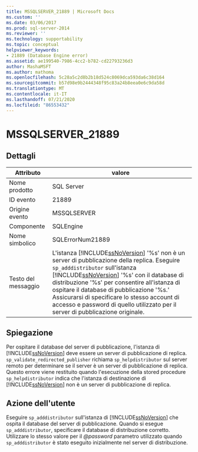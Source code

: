 ```yaml
---
title: MSSQLSERVER_21889 | Microsoft Docs
ms.custom: ''
ms.date: 03/06/2017
ms.prod: sql-server-2014
ms.reviewer: ''
ms.technology: supportability
ms.topic: conceptual
helpviewer_keywords:
- 21889 (Database Engine error)
ms.assetid: ae199540-7986-4cc2-b782-cd22793236d3
author: MashaMSFT
ms.author: mathoma
ms.openlocfilehash: 5c28a5c2d8b2b18d524c8069dca593da6c38d164
ms.sourcegitcommit: b57d98e9b2444348f95c83a24b8eea0e6c9da58d
ms.translationtype: MT
ms.contentlocale: it-IT
ms.lasthandoff: 07/21/2020
ms.locfileid: "86553432"
---
```

# <a name="mssqlserver_21889"></a>MSSQLSERVER_21889
    
## <a name="details"></a>Dettagli  
  
|Attributo|valore|  
|-|-|  
|Nome prodotto|SQL Server|  
|ID evento|21889|  
|Origine evento|MSSQLSERVER|  
|Componente|SQLEngine|  
|Nome simbolico|SQLErrorNum21889|  
|Testo del messaggio|L'istanza [!INCLUDE[ssNoVersion](../../includes/ssnoversion-md.md)] '%s' non è un server di pubblicazione della replica. Eseguire `sp_adddistributor` sull'istanza [!INCLUDE[ssNoVersion](../../includes/ssnoversion-md.md)] '%s' con il database di distribuzione '%s' per consentire all'istanza di ospitare il database di pubblicazione '%s.' Assicurarsi di specificare lo stesso account di accesso e password di quello utilizzato per il server di pubblicazione originale.|  
  
## <a name="explanation"></a>Spiegazione  
 Per ospitare il database del server di pubblicazione, l'istanza di [!INCLUDE[ssNoVersion](../../includes/ssnoversion-md.md)] deve essere un server di pubblicazione di replica. `sp_validate_redirected_publisher` richiama `sp_helpdistributor` sul server remoto per determinare se il server è un server di pubblicazione di replica. Questo errore viene restituito quando l'esecuzione della stored procedure `sp_helpdistributor` indica che l'istanza di destinazione di [!INCLUDE[ssNoVersion](../../includes/ssnoversion-md.md)] non è un server di pubblicazione di replica.  
  
## <a name="user-action"></a>Azione dell'utente  
 Eseguire `sp_adddistributor` sull'istanza di [!INCLUDE[ssNoVersion](../../includes/ssnoversion-md.md)] che ospita il database del server di pubblicazione. Quando si esegue `sp_adddistributor`, specificare il database di distribuzione corretto. Utilizzare lo stesso valore per il *@password* parametro utilizzato quando `sp_adddistributor` è stato eseguito inizialmente nel server di distribuzione.  
  
  
